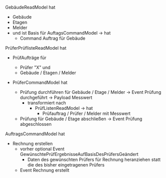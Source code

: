 GebäudeReadModel hat   
* Gebäude
* Etagen
* Melder
* und ist Basis für AuftagsCommandModel -> hat
  * Command Auftrag für Gebäude

PrüferPrüflisteReadModel hat
* PrüfAufträge für
  * Prüfer "X" und
  * Gebäude / Etagen / Melder

* PrüferCommandModel hat
  * Prüfung durchführen für Gebäude / Etage / Melder -> Event Prüfung durchgeführt -> Payload Messwert 
    * transformiert nach
      * PrüfListenReadModel -> hat
        * Prüfauftrag / Prüfer / Melder mit Messwert
  * Prüfung für Gebäude / Etage abschließen -> Event Prüfung abgeschlossen

AuftragsCommandModel hat
 * Rechnung erstellen
   * vorher optional Event GewünschtePrüfErgebnisseAufBasisDesPrüfersGeändert
     * Daten des gewünschten Prüfers für Rechnung heranziehen statt die des bisher eingetragenen Prüfers
   * Event Rechnung erstellt
		
		
	
